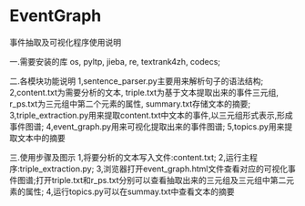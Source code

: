 # EventGraph
事件抽取及可视化程序使用说明

一.需要安装的库
os, pyltp, jieba, re, textrank4zh, codecs;

二.各模块功能说明
1,sentence_parser.py主要用来解析句子的语法结构;
2,content.txt为需要分析的文本, triple.txt为基于文本提取出来的事件三元组, r_ps.txt为三元组中第二个元素的属性, summary.txt存储文本的摘要;
3,triple_extraction.py用来提取content.txt中文本的事件,以三元组形式表示,形成事件图谱;
4,event_graph.py用来可视化提取出来的事件图谱;
5,topics.py用来提取文本中的摘要

三.使用步骤及图示
1,将要分析的文本写入文件:content.txt;
2,运行主程序:triple_extraction.py;
3,浏览器打开event_graph.html文件查看对应的可视化事件图谱;打开triple.txt和r_ps.txt分别可以查看抽取出来的三元组及三元组中第二元素的属性;
4,运行topics.py可以在summay.txt中查看文本的摘要
